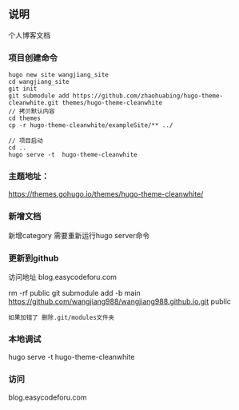 ## 说明

个人博客文档

### 项目创建命令

    hugo new site wangjiang_site
    cd wangjiang_site 
    git init
    git submodule add https://github.com/zhaohuabing/hugo-theme-cleanwhite.git themes/hugo-theme-cleanwhite
    // 拷贝默认内容
    cd themes
    cp -r hugo-theme-cleanwhite/exampleSite/** ../
    
    // 项目启动
    cd ..
    hugo serve -t  hugo-theme-cleanwhite

### 主题地址：

https://themes.gohugo.io/themes/hugo-theme-cleanwhite/

### 新增文档

新增category 需要重新运行hugo server命令

### 更新到github

访问地址 blog.easycodeforu.com




rm -rf public
git submodule add -b main https://github.com/wangjiang988/wangjiang988.github.io.git public

`如果加错了 删除.git/modules文件夹`


### 本地调试

hugo serve -t  hugo-theme-cleanwhite


### 访问

blog.easycodeforu.com


